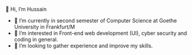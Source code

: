 👋 Hi, I’m Hussain

- 🌱 I’m currently in second semester of Computer Science at Goethe University in Frankfurt/M
- 👀 I’m interested in Front-end web development (UI), cyber security and coding in general.
- 💞️ I’m looking to gather experience and improve my skills.


<!---
Al-Aidroos/Al-Aidroos is a ✨ special ✨ repository because its `README.md` (this file) appears on your GitHub profile.
You can click the Preview link to take a look at your changes.
--->
